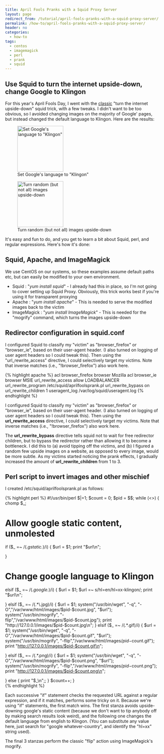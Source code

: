 ```yaml
---
title: April Fools Pranks with a Squid Proxy Server
layout: page
redirect_from: /tutorial/april-fools-pranks-with-a-squid-proxy-server/
permalink: /how-to/april-fools-pranks-with-a-squid-proxy-server/
header: no
categories:
  - how-to
tags:
  - centos
  - imagemagick
  - perl
  - prank
  - squid
---
```

## Use Squid to turn the internet upside-down, change Google to Klingon

For this year's April Fools Day, I went with the [classic][1] "turn the internet upside-down" squid trick, with a few tweaks. I didn't want to be too obvious, so I avoided changing images on the majority of Google' pages, but instead changed the default language to Klingon. Here are the results:

<div id='gallery-1' class='gallery galleryid-1126 gallery-columns-2 gallery-size-thumbnail'>
  <figure class='gallery-item'>

  <div class='gallery-icon landscape'>
    <a href='https://www.funkypenguin.co.nz/wp-content/uploads/2011/04/google_in_klingon.png'><img width="150" height="150" src="https://www.funkypenguin.co.nz/wp-content/uploads/2011/04/google_in_klingon-150x150.png" class="attachment-thumbnail" alt="Set Google&#039;s language to &quot;Klingon&quot;" aria-describedby="gallery-1-1127" /></a>
  </div><figcaption class='wp-caption-text gallery-caption' id='gallery-1-1127'> Set Google's language to "Klingon" </figcaption></figure><figure class='gallery-item'>

  <div class='gallery-icon landscape'>
    <a href='https://www.funkypenguin.co.nz/wp-content/uploads/2011/04/images_upside_down.png'><img width="150" height="150" src="https://www.funkypenguin.co.nz/wp-content/uploads/2011/04/images_upside_down-150x150.png" class="attachment-thumbnail" alt="Turn random (but not all) images upside-down" aria-describedby="gallery-1-1128" /></a>
  </div><figcaption class='wp-caption-text gallery-caption' id='gallery-1-1128'> Turn random (but not all) images upside-down </figcaption></figure>
</div>

It's easy and fun to do, and you get to learn a bit about Squid, perl, and regular expressions. Here's how it's done:<!--more-->

## Squid, Apache, and ImageMagick

We use CentOS on our systems, so these examples assume default paths etc, but can easily be modified to your own environment.

  * Squid : "*yum install squid*" - I already had this in place, so I'm not going to cover setting up Squid Proxy. Obviously, this trick works best if you're using it for transparent proxying
  * Apache : "*yum install apache*" - This is needed to serve the modified images back to the victim
  * ImageMagick : "*yum install ImageMagick*" - This is needed for the "mogrify" command, which turns the images upside-down

## Redirector configuration in squid.conf

I configured Squid to classify my "victim" as "browser\_firefox" or "browser\_ie", based on their user-agent header. (I also turned on logging of user agent headers so I could tweak this). Then using the "url\_rewrite\_access" directive, I could selectively target my victims. Note that inverse matches (i.e., "!browser_firefox") also work here.

{% highlight apache %}
acl browser_firefox browser Mozilla
acl browser_ie browser MSIE
url_rewrite_access allow LOADBALANCER
url_rewrite_program /etc/squid/aprilfoolsprank.pl
url_rewrite_bypass on
url_rewrite_children 1
useragent_log /var/log/squid/useragent.log
{% endhighlight %}

I configured Squid to classify my "victim" as "browser\_firefox" or "browser\_ie", based on their user-agent header. (I also turned on logging of user agent headers so I could tweak this). Then using the **url\_rewrite\_access** directive, I could selectively target my victims. Note that inverse matches (i.e., "!browser_firefox") also work here.

The **url\_rewrite\_bypass** directive tells squid not to wait for free redirector children, but to bypass the redirector rather than allowing it to become a bottleneck. I did this to (a) avoid tipping off the victims, and (b) I figured a random few upside images on a website, as opposed to every image, would be more subtle. As my victims started noticing the prank effects, I gradually increased the amount of **url\_rewrite\_children** from 1 to 3.

## Perl script to invert images and other mischief

I created /etc/squid/aprilfoolsprank.pl as follows:

{% highlight perl %}
#!/usr/bin/perl
$|=1;
$count = 0;
$pid = $$;
while (&lt;&gt;) {
 chomp $_;
 # Allow google static content, unmolested
 if ($_ =~ /(.*gstatic.*)/i) {
 $url = $1;
 print "$url\n";

 }
 # Change google language to Klingon
 elsif ($_ =~ /(.*google.*)/i) {
 $url = $1;
 $url =~ s/hl=en/hl=xx-klingon/;
 print "$url\n";

 }
 elsif ($_ =~ /(.*\.jpg)/i) {
 $url = $1;
 system("/usr/bin/wget", "-q", "-O","/var/www/html/images/$pid-$count.jpg", "$url");
 system("/usr/bin/mogrify", "-flip","/var/www/html/images/$pid-$count.jpg");
 print "http://127.0.0.1/images/$pid-$count.jpg\n";
 }
 elsif ($_ =~ /(.*\.gif)/i) {
 $url = $1;
 system("/usr/bin/wget", "-q", "-O","/var/www/html/images/$pid-$count.gif", "$url");
 system("/usr/bin/mogrify", "-flip","/var/www/html/images/$pid-$count.gif");
 print "http://127.0.0.1/images/$pid-$count.gif\n";

 }
 elsif ($_ =~ /(.*\.png)/i) {
 $url = $1;
 system("/usr/bin/wget", "-q", "-O","/var/www/html/images/$pid-$count.png", "$url");
 system("/usr/bin/mogrify", "-flip","/var/www/html/images/$pid-$count.png");
 print "http://127.0.0.1/images/$pid-$count.png\n";

 }
 else {
 print "$_\n";;
 }
 $count++;
}  
{% endhighlight %}


Each successive "if" statement checks the requested URL against a regular expression, and if it matches, performs some tricky on it. Because we're using "if" statements, the first match wins. The first stanza avoids upside-downing google's static content (because we don't want to tip anybody off by making search results look weird), and the following one changes the default language from english to Klingon. (You can substitute any value here, just search for "google whatever-country", and identify the "hl=xx" string used).

The final 3 stanzas perform the classic "flip" action using ImageMagick's mogrify.

&nbsp;

 [1]: http://www.ex-parrot.com/pete/upside-down-ternet.html
